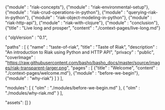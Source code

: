 
{"module" : "riak-concepts"},
{"module" : "riak-environmental-setup"},
{"module" : "riak-crud-operations-in-python"},
{"module" : "querying-riak-in-python"},
{"module" : "riak-object-modeling-in-python"},
{"module" : "riak-http-api"},
{"module" : "riak-with-clojure"},
{"module" : "conclusion"},
{"title" : "Live long and prosper", "content" : "./context-pages/live-long.md"}


{
  "olpVersion" : "0.1",

  "paths" : [
    {
      "name" : "taste-of-riak",
      "title" : "Taste of Riak",
      "description" : "An introduction to Riak using Python and HTTP API",
      "privacy" : "public",
      "coverImage" : "https://raw.githubusercontent.com/basho/basho_docs/master/source/images/riak-transparent-larger.png",
      "pages" : [
        {"title" : "Welcome", "content" : "./context-pages/welcome.md"},
        {"module" : "before-we-begin"},
        {"module" : "why-riak"}
      ]
    }
  ],

  "modules": [
    {
      "olm" : "./modules/before-we-begin.md"
    },
    {
      "olm" : "./modules/why-riak.md"
    }
  ],

  "assets": []
}
